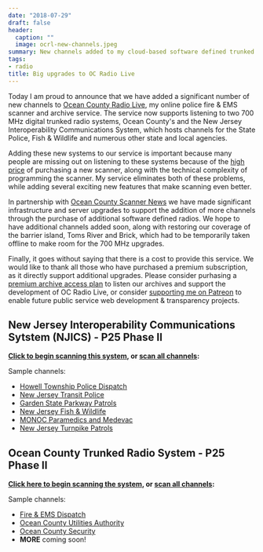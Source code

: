 ```yaml
---
date: "2018-07-29"
draft: false
header:
  caption: ""
  image: ocrl-new-channels.jpeg
summary: New channels added to my cloud-based software defined trunked radio scanner.
tags:
- radio
title: Big upgrades to OC Radio Live
---
```

Today I am proud to announce that we have added a significant number of new channels to [Ocean County Radio Live](https://ocradio.live), my online police fire & EMS scanner and archive service.
The service now supports listening to two 700 MHz digital trunked radio systems, Ocean County's and the New Jersey Interoperability Communications System, which hosts channels for the State Police,
Fish & Wildlife and numerous other state and local agencies.

Adding these new systems to our service is important because many people are missing out on listening to these systems because of the [high price](https://amzn.to/2LJX7TX) of purchasing a new scanner,
along with the technical complexity of programming the scanner. My service eliminates both of these problems, while adding several exciting new features that make scanning even better.

In partnership with [Ocean County Scanner News](https://ocscanner.news/2018/07/29/ocsn-scanner-less-dispatchers-wanted/) we have made significant infrastructure and server upgrades to support the addition of more channels through the purchase of additional software defined radios.
We hope to have additional channels added soon, along with restoring our coverage of the barrier island, Toms River and Brick, which had to be temporarily taken offline to make room for the 700 MHz upgrades.

Finally, it goes without saying that there is a cost to provide this service. We would like to thank all those who have purchased a premium subscription, as it directly support additional upgrades.
Please consider purhasing a [premium archive access plan](https://ocradio.live/plans/) to listen our archives and support the development of OC Radio Live, or consider [supporting me on Patreon](https://www.patreon.com/gavinrozzi) to enable future public service web development & transparency projects.

## New Jersey Interoperability Communications Sytstem (NJICS) - P25 Phase II
**[Click to begin scanning this system](https://ocradio.live/scan/nj-interoperability-com-sys/), or [scan all channels](https://ocradio.live/scan/default/):**

Sample channels:

 - [Howell Township Police Dispatch](https://ocradio.live/tg/howell-police/)
 - [New Jersey Transit Police](https://ocradio.live/scan/new-jersey-transit-police/)
 - [Garden State Parkway Patrols](https://ocradio.live/scan/garden-state-parkway/)
 - [New Jersey Fish & Wildlife](https://ocradio.live/scan/new-jersey-fish-wildlife/)
 - [MONOC Paramedics and Medevac](https://ocradio.live/scan/monoc-paramedics/)
 - [New Jersey Turnpike Patrols](https://ocradio.live/scan/new-jersey-turnpike/)

## Ocean County Trunked Radio System - P25 Phase II
**[Click here to begin scanning the system](https://ocradio.live/scan/ocean-county-p25/), or [scan all channels](https://ocradio.live/scan/default/):**

Sample channels:

- [Fire & EMS Dispatch](https://ocradio.live/tg/fire-ems-dispatch/)
- [Ocean County Utilities Authority](https://ocradio.live/tg/ocua-central/)
- [Ocean County Security](https://ocradio.live/tg/oc-security-p25/)
- **MORE** coming soon!

